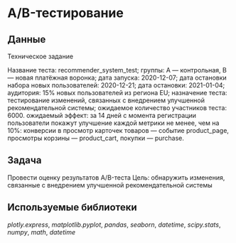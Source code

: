 # A/B-тестирование


## Данные


Техническое задание

Название теста: recommender_system_test;
группы: А — контрольная, B — новая платёжная воронка;
дата запуска: 2020-12-07;
дата остановки набора новых пользователей: 2020-12-21;
дата остановки: 2021-01-04;
аудитория: 15% новых пользователей из региона EU;
назначение теста: тестирование изменений, связанных с внедрением улучшенной рекомендательной системы;
ожидаемое количество участников теста: 6000.
ожидаемый эффект: за 14 дней с момента регистрации пользователи покажут улучшение каждой метрики не менее, чем на 10%:
конверсии в просмотр карточек товаров — событие product_page,
просмотры корзины — product_cart,
покупки — purchase.


## Задача

Провести оценку результатов A/B-теста Цель: обнаружить изменения, связанные с внедрением улучшенной рекомендательной системы
## Используемые библиотеки
*plotly.express*, *matplotlib.pyplot*, *pandas*, *seaborn*, *datetime*, *scipy.stats*, *numpy*, *math*, *datetime*
